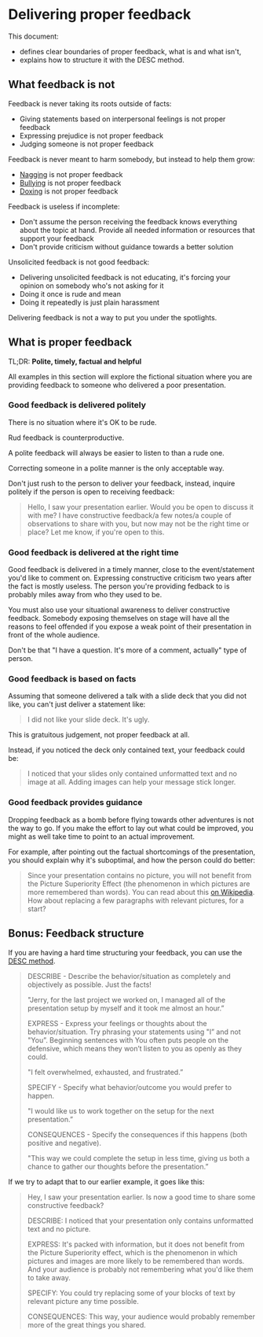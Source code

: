 # Delivering proper feedback

This document:
- defines clear boundaries of proper feedback, what is and what isn't,
- explains how to structure it with the DESC method.

## What feedback is not

Feedback is never taking its roots outside of facts:
* Giving statements based on interpersonal feelings is not proper feedback
* Expressing prejudice is not proper feedback
* Judging someone is not proper feedback

Feedback is never meant to harm somebody, but instead to help them grow:
* [Nagging](https://en.wikipedia.org/wiki/Nagging) is not proper feedback
* [Bullying](https://en.wikipedia.org/wiki/Bullying) is not proper feedback
* [Doxing](https://en.wikipedia.org/wiki/Doxing) is not proper feedback

Feedback is useless if incomplete:
* Don't assume the person receiving the feedback knows everything about the topic at hand. Provide all needed information or resources that support your feedback
* Don't provide criticism without guidance towards a better solution

Unsolicited feedback is not good feedback:
* Delivering unsolicited feedback is not educating, it's forcing your opinion on somebody who's not asking for it
* Doing it once is rude and mean
* Doing it repeatedly is just plain harassment

Delivering feedback is not a way to put you under the spotlights.

## What is proper feedback

TL;DR: **Polite, timely, factual and helpful**

All examples in this section will explore the fictional situation where you are providing feedback to someone who delivered a poor presentation.

### Good feedback is delivered politely

There is no situation where it's OK to be rude.

Rud feedback is counterproductive.

A polite feedback will always be easier to listen to than a rude one.

Correcting someone in a polite manner is the only acceptable way.

Don't just rush to the person to deliver your feedback, instead, inquire politely if the person is open to receiving feedback:

> Hello, I saw your presentation earlier. Would you be open to discuss it with me? I have constructive feedback/a few notes/a couple of observations to share with you, but now may not be the right time or place? Let me know, if you're open to this.

### Good feedback is delivered at the right time

Good feedback is delivered in a timely manner, close to the event/statement you'd like to comment on. Expressing constructive criticism two years after the fact is mostly useless. The person you're providing fedback to is probably miles away from who they used to be.

You must also use your situational awareness to deliver constructive feedback. Somebody exposing themselves on stage will have all the reasons to feel offended if you expose a weak point of their presentation in front of the whole audience.

Don't be that "I have a question. It's more of a comment, actually" type of person.

### Good feedback is based on facts

Assuming that someone delivered a talk with a slide deck that you did not like, you can't just deliver a statement like:

> I did not like your slide deck. It's ugly.

This is gratuitous judgement, not proper feedback at all.

Instead, if you noticed the deck only contained text, your feedback could be:

> I noticed that your slides only contained unformatted text and no image at all. Adding images can help your message stick longer. 


### Good feedback provides guidance

Dropping feedback as a bomb before flying towards other adventures is not the way to go. If you make the effort to lay out what could be improved, you might as well take time to point to an actual improvement.

For example, after pointing out the factual shortcomings of the presentation, you should explain why it's suboptimal, and how the person could do better:

> Since your presentation contains no picture, you will not benefit from the Picture Superiority Effect (the phenomenon in which pictures are more remembered than words). You can read about this [on Wikipedia](https://en.wikipedia.org/wiki/Picture_superiority_effect). How about replacing a few paragraphs with relevant pictures, for a start?

## Bonus: Feedback structure

If you are having a hard time structuring your feedback, you can use the [DESC method](https://your.yale.edu/sites/default/files/adviformanagers_usingdesctomakeyourdifficultconversations.pdf).

> DESCRIBE - Describe the behavior/situation as completely and objectively as possible. Just the
facts!
>
> "Jerry, for the last project we worked on, I managed all of the presentation setup by myself and it took me almost an hour.”
>
> EXPRESS - Express your feelings or thoughts about the behavior/situation. Try phrasing your
> statements using "I” and not "You”. Beginning sentences with You often puts people on the
> defensive, which means they won’t listen to you as openly as they could.
>
> "I felt overwhelmed, exhausted, and frustrated.”
>
> SPECIFY - Specify what behavior/outcome you would prefer to happen.
>
> "I would like us to work together on the setup for the next presentation.”
>
> CONSEQUENCES - Specify the consequences if this happens (both positive and negative).
>
> "This way we could complete the setup in less time, giving us both a chance to
> gather our thoughts before the presentation.”

If we try to adapt that to our earlier example, it goes like this:

> Hey, I saw your presentation earlier. Is now a good time to share some constructive feedback?
>
> DESCRIBE: I noticed that your presentation only contains unformatted text and no picture.
>
> EXPRESS: It's packed with information, but it does not benefit from the Picture Superiority effect, which is the phenomenon in which pictures and images are more likely to be remembered than words. And your audience is probably not remembering what you'd like them to take away.
>
> SPECIFY: You could try replacing some of your blocks of text by relevant picture any time possible.
>
> CONSEQUENCES: This way, your audience would probably remember more of the great things you shared.
